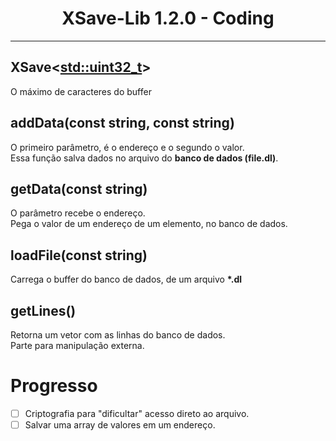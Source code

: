 <h1 align="center">XSave-Lib 1.2.0 - Coding</h1>
<hr>

## XSave<<std::uint32_t>>
  <p>
    O máximo de caracteres do buffer
  <p>

## addData(const string, const string)
  <p>
    O primeiro parâmetro, é o endereço e o segundo o valor. </br>
    Essa função salva dados no arquivo do <strong>banco de dados (file.dl)</strong>.
  <p>
  
## getData(const string)
  <p>
    O parâmetro recebe o endereço. </br>
    Pega o valor de um endereço de um elemento, no banco de dados.
  <p>
  
## loadFile(const string)
  <p>
    Carrega o buffer do banco de dados, de um arquivo <strong>*.dl</strong>
  </p>
  
## getLines()
  <p>
    Retorna um vetor com as linhas do banco de dados.</br>
    Parte para manipulação externa.
  </p>

# Progresso
- [ ] Criptografia para "dificultar" acesso direto ao arquivo.
- [ ] Salvar uma array de valores em um endereço.
